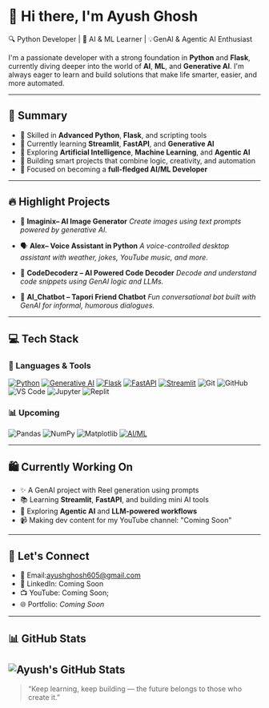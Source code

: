 # 👋 Hi there, I'm Ayush Ghosh

🔍 Python Developer | 🤖 AI & ML Learner | 💡GenAI & Agentic AI Enthusiast

I'm a passionate developer with a strong foundation in **Python** and **Flask**, currently diving deeper into the world of **AI**, **ML**, and **Generative AI**. I'm always eager to learn and build solutions that make life smarter, easier, and more automated.

---

## 🚀 Summary

* 🐍 Skilled in **Advanced Python**, **Flask**, and scripting tools
* 🌱 Currently learning **Streamlit**, **FastAPI**, and **Generative AI**
* 🤖 Exploring **Artificial Intelligence**, **Machine Learning**, and **Agentic AI**
* 🧠 Building smart projects that combine logic, creativity, and automation
* 🎯 Focused on becoming a **full-fledged AI/ML Developer**

---

## 🔥 Highlight Projects

* 🎨 **Imaginix– AI Image Generator**
  *Create images using text prompts powered by generative AI.*

* 🗣️ **Alex– Voice Assistant in Python**
  *A voice-controlled desktop assistant with weather, jokes, YouTube music, and more.*

* 📁 **CodeDecoderz – AI Powered Code Decoder**
  *Decode and understand code snippets using GenAI logic and LLMs.*

* 💬 **AI\_Chatbot – Tapori Friend Chatbot**
  *Fun conversational bot built with GenAI for informal, humorous dialogues.*

---


## 💻 Tech Stack

### 🧰 Languages & Tools

[![Python](https://img.shields.io/badge/-Python-3776AB?style=flat&logo=python&logoColor=white)](https://www.python.org/)
[![Generative AI](https://img.shields.io/badge/-Generative_AI-ff69b4?style=flat)](#)
[![Flask](https://img.shields.io/badge/-Flask-000000?style=flat&logo=flask)](https://flask.palletsprojects.com/)
[![FastAPI](https://img.shields.io/badge/-FastAPI-009688?style=flat&logo=fastapi)](https://fastapi.tiangolo.com/)
[![Streamlit](https://img.shields.io/badge/-Streamlit-ff4b4b?style=flat&logo=streamlit&logoColor=white)](https://streamlit.io/)
![Git](https://img.shields.io/badge/Git-F05032?style=for-the-badge&logo=git&logoColor=white)
![GitHub](https://img.shields.io/badge/-GitHub-181717?style=for-the-badge&logo=github)
![VS Code](https://img.shields.io/badge/-VSCode-007ACC?style=for-the-badge&logo=visual-studio-code)
![Jupyter](https://img.shields.io/badge/-Jupyter-F37626?style=for-the-badge&logo=jupyter)
![Replit](https://img.shields.io/badge/-Replit-667881?style=for-the-badge&logo=replit)

### 📊 Upcoming

![Pandas](https://img.shields.io/badge/-Pandas-150458?style=for-the-badge&logo=pandas)
![NumPy](https://img.shields.io/badge/-NumPy-013243?style=for-the-badge&logo=numpy)
![Matplotlib](https://img.shields.io/badge/-Matplotlib-11557c?style=for-the-badge&logo=matplotlib)
[![AI/ML](https://img.shields.io/badge/-AI%2FML-blueviolet?style=flat)](#)

---

## 🛍️ Currently Working On

* ✨ A GenAI project with Reel generation using prompts
* 📚 Learning **Streamlit**, **FastAPI**, and building mini AI tools
* 🧠 Exploring **Agentic AI** and **LLM-powered workflows**
* 📹 Making dev content for my YouTube channel: "Coming Soon"

---

## 📢 Let's Connect

* 📧 Email:[ayushghosh605@gmail.com](mailto:ayushghosh605@gmail.com)
* 🔗 LinkedIn: Coming Soon
* 📺 YouTube: Coming Soon;
* 🌐 Portfolio: *Coming Soon*

---

## 📊 GitHub Stats

![Ayush's GitHub Stats](https://github-readme-stats.vercel.app/api?username=ai-codesmith-solver&show_icons=true&theme=radical)
---

> “Keep learning, keep building — the future belongs to those who create it.”
